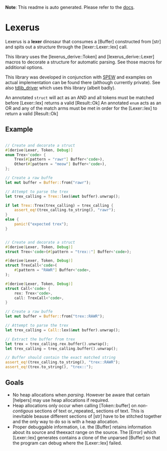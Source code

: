 **Note**: This readme is auto generated. Please refer to the [docs](https://docs.rs/lexerus/latest/lexerus).

# Lexerus
Lexerus is a **lexer** dinosaur that consumes a [Buffer]
constructed from [str] and spits out a structure through
the [lexer::Lexer::lex] call.

This library uses the [lexerus_derive::Token] and
[lexerus_derive::Lexer] macros to decorate a structure
for automatic parsing. See those macros for additional
options.

This library was developed in conjunction with [SPEW](https://github.com/babagreensheep/spew/tree/dev/elves/winky/src) and examples on actual implementation can be found there (although currently private). See also [tdlib_driver](https://github.com/babagreensheep/tdlib_driver) which uses this library (albeit badly).

An annotated `struct` will act as an AND and all tokens must be matched before
[Lexer::lex] returns a valid [Result::Ok]
An annotated `enum` acts as an OR and any of the match arms must be met in order for the
[Lexer::lex] to return a valid [Result::Ok]


## Example
```rust

// Create and decorate a struct
#[derive(Lexer, Token, Debug)]
enum Trex<'code> {
    Trex(#[pattern = "rawr"] Buffer<'code>),
    Other(#[pattern = "meow"] Buffer<'code>),
};

// Create a raw buffe
let mut buffer = Buffer::from("rawr");

// Attempt to parse the trex
let trex_calling = Trex::lex(&mut buffer).unwrap();

if let Trex::Trex(trex_calling) = trex_calling {
    assert_eq!(trex_calling.to_string(), "rawr");
}
else {
    panic!("expected trex");
}
```
```rust

// Create and decorate a struct
#[derive(Lexer, Token, Debug)]
struct Trex<'code>(#[pattern = "trex::"] Buffer<'code>);

#[derive(Lexer, Token, Debug)]
struct TrexCall<'code>(
    #[pattern = "RAWR"] Buffer<'code>,
);

#[derive(Lexer, Token, Debug)]
struct Call<'code> {
    rex: Trex<'code>,
    call: TrexCall<'code>,
}

// Create a raw buffe
let mut buffer = Buffer::from("trex::RAWR");

// Attempt to parse the trex
let trex_calling = Call::lex(&mut buffer).unwrap();

// Extract the buffer from trex
let trex = trex_calling.rex.buffer().unwrap();
let trex_calling = trex_calling.buffer().unwrap();

// Buffer should contain the exact matched string
assert_eq!(trex_calling.to_string(), "trex::RAWR");
assert_eq!(trex.to_string(), "trex::");
```

## Goals
- No heap allocations when _parsing_. However be aware that certain [helpers] may use heap allocations if required.
- Heap allocations only occur when calling [Token::buffer] on _non-contigous_ sections of text or_repeated_ sections of text. This is inevitable beause different sections of  [str] have to be stitched together and the only way to do so is with a heap allocation.
- Proper debuggable information, i.e. the [Buffer] retains information about its source and theexact range on the source. The [Error] which [Lexer::lex] generates contains a clone of the unparsed [Buffer] so that the program can debug where the [Lexer::lex] failed.
